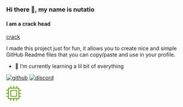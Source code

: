 ### Hi there 👋, my name is nutatio
#### I am a crack head
[crack](https://cdn.discordapp.com/attachments/861244155093975071/861244461916094494/ngan-pham-lil-ants-anim-test-v06.gif)

I made this project just for fun, it allows you to create nice and simple GitHub Readme files that you can copy/paste and use in your profile.

- 🌱 I’m currently learning a lil bit of everything 


[<img src='https://cdn.jsdelivr.net/npm/simple-icons@3.0.1/icons/github.svg' alt='github' height='40'>](https://github.com/nutatio)  [<img src='https://cdn.jsdelivr.net/npm/simple-icons@3.0.1/icons/discord.svg' alt='discord' height='40'>](https://discord.gg/S7keaMFB7e)  

<a href='https://docs.github.com/en/developers'><img src='https://raw.githubusercontent.com/acervenky/animated-github-badges/master/assets/devbadge.gif' width='40' height='40'></a> 

